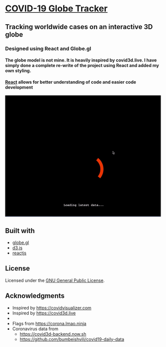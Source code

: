 # [COVID-19 Globe Tracker](https://tanmaylaud.github.io/covid19-globe-tracker)

## Tracking worldwide cases on an interactive 3D globe

### Designed using React and Globe.gl

#### The globe model is not mine. It is heavily inspired by covid3d.live. I have simply done a complete re-write of the project using React and added my own styling.

#### [React](https://reactjs.org) allows for better understanding of code and easier code development

![demo](demo.gif)

## Built with

- [globe.gl](https://github.com/vasturiano/globe.gl)
- [d3.js](https://d3js.org/)
- [reactjs](https://reactjs.org)

## License

Licensed under the [GNU General Public License](LICENSE.md).

## Acknowledgments

- Inspired by https://covidvisualizer.com
- Inspired by https://covid3d.live
-
- Flags from https://corona.lmao.ninja
- Coronavirus data from
  - https://covid3d-backend.now.sh
  - https://github.com/bumbeishvili/covid19-daily-data
